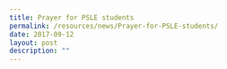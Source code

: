 ```yaml
---
title: Prayer for PSLE students
permalink: /resources/news/Prayer-for-PSLE-students/
date: 2017-09-12
layout: post
description: ""
---
```

